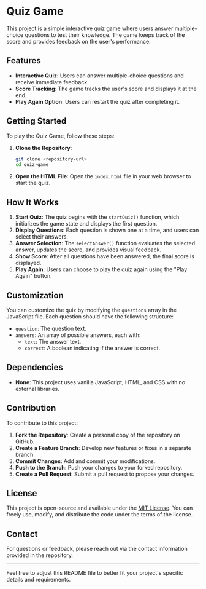 # Quiz Game

This project is a simple interactive quiz game where users answer multiple-choice questions to test their knowledge. The game keeps track of the score and provides feedback on the user's performance.

## Features

- **Interactive Quiz**: Users can answer multiple-choice questions and receive immediate feedback.
- **Score Tracking**: The game tracks the user's score and displays it at the end.
- **Play Again Option**: Users can restart the quiz after completing it.

## Getting Started

To play the Quiz Game, follow these steps:

1. **Clone the Repository**:

   ```bash
   git clone <repository-url>
   cd quiz-game
   ```

2. **Open the HTML File**:
   Open the `index.html` file in your web browser to start the quiz.

## How It Works

1. **Start Quiz**: The quiz begins with the `startQuiz()` function, which initializes the game state and displays the first question.
2. **Display Questions**: Each question is shown one at a time, and users can select their answers.
3. **Answer Selection**: The `selectAnswer()` function evaluates the selected answer, updates the score, and provides visual feedback.
4. **Show Score**: After all questions have been answered, the final score is displayed.
5. **Play Again**: Users can choose to play the quiz again using the "Play Again" button.

## Customization

You can customize the quiz by modifying the `questions` array in the JavaScript file. Each question should have the following structure:

- `question`: The question text.
- `answers`: An array of possible answers, each with:
  - `text`: The answer text.
  - `correct`: A boolean indicating if the answer is correct.

## Dependencies

- **None**: This project uses vanilla JavaScript, HTML, and CSS with no external libraries.

## Contribution

To contribute to this project:

1. **Fork the Repository**: Create a personal copy of the repository on GitHub.
2. **Create a Feature Branch**: Develop new features or fixes in a separate branch.
3. **Commit Changes**: Add and commit your modifications.
4. **Push to the Branch**: Push your changes to your forked repository.
5. **Create a Pull Request**: Submit a pull request to propose your changes.

## License

This project is open-source and available under the [MIT License](LICENSE). You can freely use, modify, and distribute the code under the terms of the license.

## Contact

For questions or feedback, please reach out via the contact information provided in the repository.

---

Feel free to adjust this README file to better fit your project's specific details and requirements.

